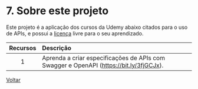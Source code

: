 # 7. Sobre este projeto

Este projeto é a aplicação dos cursos da Udemy abaixo citados para o uso de APIs, e possui a [licença](../LICENSE) livre para o seu aprendizado.

| Recursos | Descrição |
| :---: | :--- |
|1|Aprenda a criar especificações de APIs com Swagger e OpenAPI (<https://bit.ly/3fjGCJx>).|

[Voltar](../README.md)
